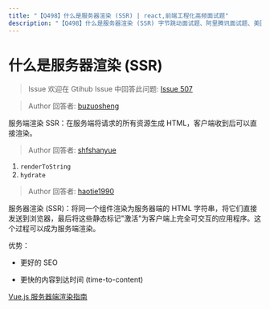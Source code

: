 ```yaml
---
title: "【Q498】什么是服务器渲染 (SSR) | react,前端工程化高频面试题"
description: "【Q498】什么是服务器渲染 (SSR) 字节跳动面试题、阿里腾讯面试题、美团小米面试题。"
---
```


# 什么是服务器渲染 (SSR)

> Issue
> 欢迎在 Gtihub Issue 中回答此问题: [Issue 507](https://github.com/shfshanyue/Daily-Question/issues/507)

> Author
> 回答者: [buzuosheng](https://github.com/buzuosheng)

服务端渲染 SSR：在服务端将请求的所有资源生成 HTML，客户端收到后可以直接渲染。

> Author
> 回答者: [shfshanyue](https://github.com/shfshanyue)

1. `renderToString`
1. `hydrate`

> Author
> 回答者: [haotie1990](https://github.com/haotie1990)

服务器渲染 (SSR)：将同一个组件渲染为服务器端的 HTML 字符串，将它们直接发送到浏览器，最后将这些静态标记"激活"为客户端上完全可交互的应用程序。这个过程可以成为服务端渲染。

优势：

- 更好的 SEO

- 更快的内容到达时间 (time-to-content)

[Vue.js 服务器端渲染指南](https://ssr.vuejs.org/zh/)
